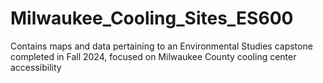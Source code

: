# Milwaukee_Cooling_Sites_ES600
Contains maps and data pertaining to an Environmental Studies capstone completed in Fall 2024, focused on Milwaukee County cooling center accessibility
